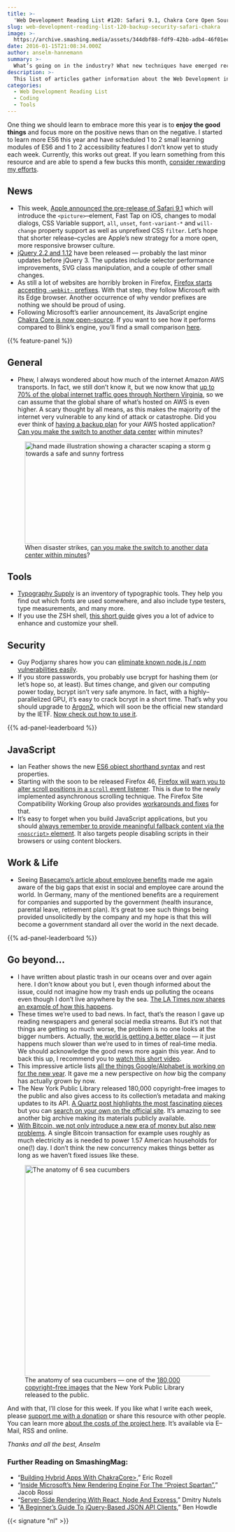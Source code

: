 ```yaml
---
title: >-
  'Web Development Reading List #120: Safari 9.1, Chakra Core Open Sourced, ES6 Object Shorthand Syntax'
slug: web-development-reading-list-120-backup-security-safari-chakra
image: >-
  https://archive.smashing.media/assets/344dbf88-fdf9-42bb-adb4-46f01eedd629/ed02a80c-eb2c-4d33-9a00-d169f4f35043/when-disaster-strikes-opt.png
date: 2016-01-15T21:08:34.000Z
author: anselm-hannemann
summary: >-
  What’s going on in the industry? What new techniques have emerged recently? Anselm Hannemann is collecting everything that popped up over the last week in his web development reading list so that you don’t miss out on anything. The result is a carefully curated list of articles and resources that are worth taking a closer look at.
description: >-
  This list of articles gather information about the Web Development industry, Web Development tools and Web Design insights, tools, tips and tricks.
categories:
  - Web Development Reading List
  - Coding
  - Tools
---
```

One thing we should learn to embrace more this year is to **enjoy the good things** and focus more on the positive news than on the negative. I started to learn more ES6 this year and have scheduled 1 to 2 small learning modules of ES6 and 1 to 2 accessibility features I don’t know yet to study each week. Currently, this works out great. If you learn something from this resource and are able to spend a few bucks this month, [consider rewarding my efforts](https://wdrl.info/donate).

## News

- This week, [Apple announced the pre-release of Safari 9.1](https://developer.apple.com/library/prerelease/mac/releasenotes/General/WhatsNewInSafari/Articles/Safari_9_1.html) which will introduce the `<picture>`&ndash;element, Fast Tap on iOS, changes to modal dialogs, CSS Variable support, `all`, `unset`, `font-variant-*` and `will-change` property support as well as unprefixed CSS `filter`. Let’s hope that shorter release&ndash;cycles are Apple’s new strategy for a more open, more responsive browser culture.
- [jQuery 2.2 and 1.12](https://blog.jquery.com/2016/01/08/jquery-2-2-and-1-12-released/) have been released &mdash; probably the last minor updates before jQuery 3\. The updates include selector performance improvements, SVG class manipulation, and a couple of other small changes.
- As still a lot of websites are horribly broken in Firefox, [Firefox starts accepting `-webkit-` prefixes](https://www.otsukare.info/2016/01/04/webkit-resolved-fixed). With that step, they follow Microsoft with its Edge browser. Another occurrence of why vendor prefixes are nothing we should be proud of using.
- Following Microsoft’s earlier announcement, its JavaScript engine [Chakra Core is now open-source](https://blogs.windows.com/msedgedev/2016/01/13/chakracore-now-open/). If you want to see how it performs compared to Blink’s engine, you’ll find a small comparison [here](https://twitter.com/rauchg/status/687333090809610240).

{{% feature-panel %}}

## General

- Phew, I always wondered about how much of the internet Amazon AWS transports. In fact, we still don’t know it, but we now know that [up to 70% of the global internet traffic goes through Northern Virginia](https://www.nextgov.com/big-data/2016/01/70-percent-global-internet-traffic-goes-through-northern-virginia/124976/), so we can assume that the global share of what’s hosted on AWS is even higher. A scary thought by all means, as this makes the majority of the internet very vulnerable to any kind of attack or catastrophe. Did you ever think of [having a backup plan](https://www.ricohidc.com/services/disaster-recovery.php) for your AWS hosted application? [Can you make the switch to another data center](https://signalvnoise.com/posts/3857-when-disaster-strikes) within minutes?

<figure><a href="https://signalvnoise.com/posts/3857-when-disaster-strikes"><img src="https://archive.smashing.media/assets/344dbf88-fdf9-42bb-adb4-46f01eedd629/ed02a80c-eb2c-4d33-9a00-d169f4f35043/when-disaster-strikes-opt.png" width="500" height="234" alt="hand made illustration showing a character scaping a storm going towards a safe and sunny fortress" /></a><figcaption>When disaster strikes, <a href="https://signalvnoise.com/posts/3857-when-disaster-strikes">can you make the switch to another data center within minutes</a>?</figcaption></figure>

## Tools

- [Typography Supply](https://typography.supply/) is an inventory of typographic tools. They help you find out which fonts are used somewhere, and also include type testers, type measurements, and many more.
- If you use the ZSH shell, [this short guide](https://grml.org/zsh/zsh-lovers.html) gives you a lot of advice to enhance and customize your shell.

## Security

- Guy Podjarny shares how you can [eliminate known node.js / npm vulnerabilities easily](https://www.smashingmagazine.com/2016/01/eliminating-known-security-vulnerabilities-with-snyk/).
- If you store passwords, you probably use bcrypt for hashing them (or let’s hope so, at least). But times change, and given our computing power today, bcrypt isn’t very safe anymore. In fact, with a highly&ndash;parallelized GPU, it’s easy to crack bcrypt in a short time. That’s why you should upgrade to [Argon2](https://github.com/p-h-c/phc-winner-argon2), which will soon be the official new standard by the IETF. [Now check out how to use it](https://hynek.me/articles/storing-passwords/).

{{% ad-panel-leaderboard %}}

## JavaScript

- Ian Feather shows the new [ES6 object shorthand syntax](https://ianfeather.co.uk/destructuring-rest-properties-and-object-shorthand/) and rest properties.
- Starting with the soon to be released Firefox 46, [Firefox will warn you to alter scroll positions in a `scroll` event listener](https://www.fxsitecompat.com/en-US/docs/2016/scroll-linked-positioning-effects-may-not-work-well-with-async-scrolling-console-warns/). This is due to the newly implemented asynchronous scrolling technique. The Firefox Site Compatibility Working Group also provides [workarounds and fixes](https://www.fxsitecompat.com/en-US/docs/2016/scroll-linked-positioning-effects-may-not-work-well-with-async-scrolling-console-warns/) for that.
- It’s easy to forget when you build JavaScript applications, but you should [always remember to provide meaningful fallback content via the `<noscript>` element](https://webdesign.tutsplus.com/tutorials/quick-tip-dont-forget-the-noscript-element--cms-25498). It also targets people disabling scripts in their browsers or using content blockers.

## Work & Life

- Seeing [Basecamp’s article about employee benefits](https://m.signalvnoise.com/employee-benefits-at-basecamp-d2d46fd06c58) made me again aware of the big gaps that exist in social and employee care around the world. In Germany, many of the mentioned benefits are a requirement for companies and supported by the government (health insurance, parental leave, retirement plan). It’s great to see such things being provided unsolicitedly by the company and my hope is that this will become a government standard all over the world in the next decade.

{{% ad-panel-leaderboard %}}

## Go beyond…

- I have written about plastic trash in our oceans over and over again here. I don’t know about you but I, even though informed about the issue, could not imagine how my trash ends up polluting the oceans even though I don’t live anywhere by the sea. [The LA Times now shares an example of how this happens](https://www.latimes.com/visuals/graphics/la-me-g-snapshot-storm-drains-20150401-htmlstory.html).
- These times we’re used to bad news. In fact, that’s the reason I gave up reading newspapers and general social media streams. But it’s not that things are getting so much worse, the problem is no one looks at the bigger numbers. Actually, [the world is getting a better place](https://www.vox.com/2014/11/24/7272929/charts-thankful) &mdash; it just happens much slower than we’re used to in times of real&ndash;time media. We should acknowledge the good news more again this year. And to back this up, I recommend you to [watch this short video](https://vimeo.com/143685854).
- This impressive article lists [all the things Google/Alphabet is working on for the new year](https://arstechnica.com/gadgets/2016/01/2016-google-tracker-everything-google-is-working-on-for-the-new-year/). It gave me a new perspective on _how_ big the company has actually grown by now.
- The New York Public Library released 180,000 copyright&ndash;free images to the public and also gives access to its collection’s metadata and making updates to its API. [A Quartz post highlights the most fascinating pieces](https://qz.com/587894/the-most-fascinating-images-from-the-new-york-public-librarys-release-of-180000-copyright-free-materials/) but you can [search on your own on the official site](https://digitalcollections.nypl.org/). It’s amazing to see another big archive making its materials publicly available.
- [With Bitcoin, we not only introduce a new era of money but also new problems](https://motherboard.vice.com/read/bitcoin-is-unsustainable). A single Bitcoin transaction for example uses roughly as much electricity as is needed to power 1.57 American households for one(!) day. I don’t think the new concurrency makes things better as long as we haven’t fixed issues like these.

<figure><a href="https://digitalcollections.nypl.org/"><img src="https://archive.smashing.media/assets/344dbf88-fdf9-42bb-adb4-46f01eedd629/2ed5bb30-703b-4a8e-9cbd-5efa06eafad0/new-york-library-opt.png" width="500" height="483" alt="The anatomy of 6 sea cucumbers"/></a><figcaption>The anatomy of sea cucumbers &mdash; one of the <a href="https://digitalcollections.nypl.org/">180,000 copyright&ndash;free images</a> that the New York Public Library released to the public.</figcaption></figure>

And with that, I’ll close for this week. If you like what I write each week, please <a href="https://wdrl.info/donate">support me with a donation</a> or share this resource with other people. You can learn more <a href="https://wdrl.info/costs/">about the costs of the project here</a>. It’s available via E&ndash;Mail, RSS and online.

_Thanks and all the best,
Anselm_

### Further Reading on SmashingMag:

- “[Building Hybrid Apps With ChakraCore>](https://www.smashingmagazine.com/2016/09/building-hybrid-apps-with-chakracore/),” Eric Rozell
- “[Inside Microsoft’s New Rendering Engine For The “Project Spartan”](https://www.smashingmagazine.com/2015/01/inside-microsofts-new-rendering-engine-project-spartan/),” Jacob Rossi
- “[Server-Side Rendering With React, Node And Express](https://www.smashingmagazine.com/2016/03/server-side-rendering-react-node-express/),” Dmitry Nutels
- “[A Beginner’s Guide To jQuery-Based JSON API Clients](https://www.smashingmagazine.com/2012/02/beginners-guide-jquery-based-json-api-clients/),” Ben Howdle

{{< signature "nl" >}}